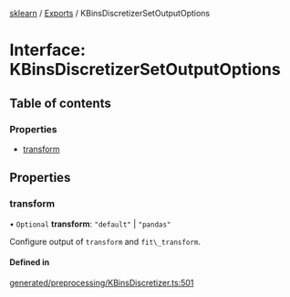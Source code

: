 [sklearn](../readme.md) / [Exports](../modules.md) / KBinsDiscretizerSetOutputOptions

# Interface: KBinsDiscretizerSetOutputOptions

## Table of contents

### Properties

- [transform](KBinsDiscretizerSetOutputOptions.md#transform)

## Properties

### transform

• `Optional` **transform**: ``"default"`` \| ``"pandas"``

Configure output of `transform` and `fit\_transform`.

#### Defined in

[generated/preprocessing/KBinsDiscretizer.ts:501](https://github.com/transitive-bullshit/scikit-learn-ts/blob/367336a/packages/sklearn/src/generated/preprocessing/KBinsDiscretizer.ts#L501)
